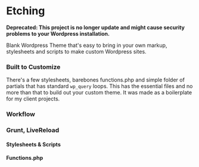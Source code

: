 # Etching

__Deprecated: This project is no longer update and might cause security problems to your Wordpress installation.__

Blank Wordpress Theme that's easy to bring in your own markup, stylesheets and scripts to make custom Wordpress sites.

### Built to Customize
There's a few stylesheets, barebones functions.php and simple folder of partials that has standard `wp_query` loops. This has the essential files and no more than that to build out your custom theme. It was made as a boilerplate for my client projects.

### Workflow

### Grunt, LiveReload

#### Stylesheets & Scripts

#### Functions.php


